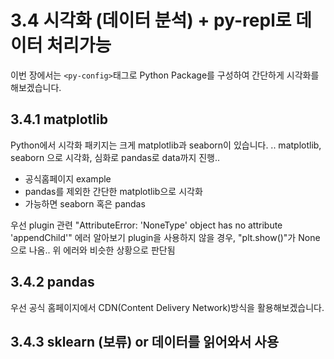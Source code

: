 # 3.4 시각화 (데이터 분석) + py-repl로 데이터 처리가능
이번 장에서는 `<py-config>`태그로 Python Package를 구성하여 간단하게 시각화를 해보겠습니다.

## 3.4.1 matplotlib
Python에서 시각화 패키지는 크게 matplotlib과 seaborn이 있습니다.
..
matplotlib, seaborn 으로 시각화, 심화로 pandas로 data까지 진행..

- 공식홈페이지 example
- pandas를 제외한 간단한 matplotlib으로 시각화
- 가능하면 seaborn 혹은 pandas

우선 plugin 관련 "AttributeError: 'NoneType' object has no attribute 'appendChild'" 에러 알아보기
plugin을 사용하지 않을 경우, "plt.show()"가 None으로 나옴.. 위 에러와 비슷한 상황으로 판단됨

## 3.4.2 pandas



<!-- package가 부담스러울 경우 테스트 용 -->
우선 공식 홈페이지에서 CDN(Content Delivery Network)방식을 활용해보겠습니다.
## 3.4.3 sklearn (보류) or 데이터를 읽어와서 사용